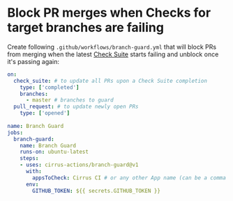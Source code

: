 # Block PR merges when Checks for target branches are failing

Create following `.github/workflows/branch-guard.yml` that will block PRs from merging when the latest [Check Suite](https://developer.github.com/v3/checks/)
starts failing and unblock once it's passing again:

```yaml
on:
  check_suite: # to update all PRs upon a Check Suite completion
    type: ['completed']
    branches:
      - master # branches to guard
  pull_request: # to update newly open PRs
    type: ['opened']
  
name: Branch Guard
jobs:
  branch-guard:
    name: Branch Guard
    runs-on: ubuntu-latest
    steps:
    - uses: cirrus-actions/branch-guard@v1
      with:
        appsToCheck: Cirrus CI # or any other App name (can be a comma separated list of names)
      env:
        GITHUB_TOKEN: ${{ secrets.GITHUB_TOKEN }}
```
